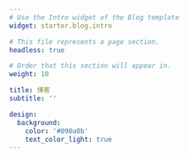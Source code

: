 ```yaml
---
# Use the Intro widget of the Blog template
widget: starter.blog.intro

# This file represents a page section.
headless: true

# Order that this section will appear in.
weight: 10

title: 博客
subtitle: ''

design:
  background:
    color: '#090a0b'
    text_color_light: true
---
```

